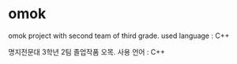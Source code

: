 # omok
omok project with second team of third grade. 
used language : C++

명지전문대 3학년 2팀 졸업작품 오목.
사용 언어 : C++
